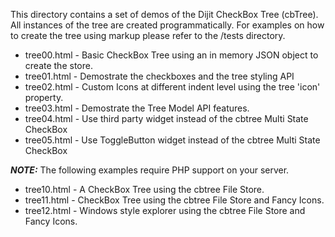 This directory contains a set of demos of the Dijit CheckBox Tree (cbTree).
All instances of the tree are created programmatically. For examples on how
to create the tree using markup please refer to the /tests directory.

* tree00.html - Basic CheckBox Tree using an in memory JSON object to create the store.
* tree01.html - Demostrate the checkboxes and the tree styling API
* tree02.html - Custom Icons at different indent level using the tree 'icon' property.
* tree03.html - Demostrate the Tree Model API features.
* tree04.html - Use third party widget instead of the cbtree Multi State CheckBox
* tree05.html - Use ToggleButton widget instead of the cbtree Multi State CheckBox

***NOTE:*** The following examples require PHP support on your server.

* tree10.html - A CheckBox Tree using the cbtree File Store.
* tree11.html - CheckBox Tree using the cbtree File Store and Fancy Icons.
* tree12.html - Windows style explorer using the cbtree File Store and Fancy Icons.
